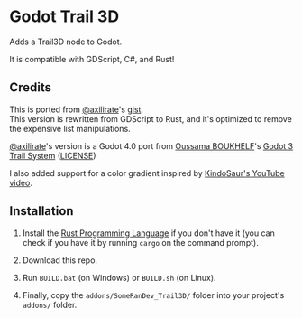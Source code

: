 # Godot Trail 3D

Adds a Trail3D node to Godot.

It is compatible with GDScript, C#, and Rust!

## Credits

This is ported from [@axilirate](https://github.com/axilirate)'s [gist](https://gist.github.com/axilirate/96a3e77d597c2527582dbc79aecbab70).<br>
This version is rewritten from GDScript to Rust, and it's optimized to remove the expensive list manipulations.

[@axilirate](https://github.com/axilirate)'s version is a Godot 4.0 port from [Oussama BOUKHELF](https://github.com/OBKF)'s [Godot 3 Trail System](https://github.com/OBKF/Godot-Trail-System) ([LICENSE](https://github.com/OBKF/Godot-Trail-System/blob/master/LICENSE))

I also added support for a color gradient inspired by [KindoSaur's YouTube video](https://www.youtube.com/watch?v=vKrrxKS-lcA).

## Installation

1) Install the [Rust Programming Language](https://www.rust-lang.org/) if you don't have it (you can check if you have it by running `cargo` on the command prompt).

2) Download this repo.

3) Run `BUILD.bat` (on Windows) or `BUILD.sh` (on Linux).

5) Finally, copy the `addons/SomeRanDev_Trail3D/` folder into your project's `addons/` folder.
